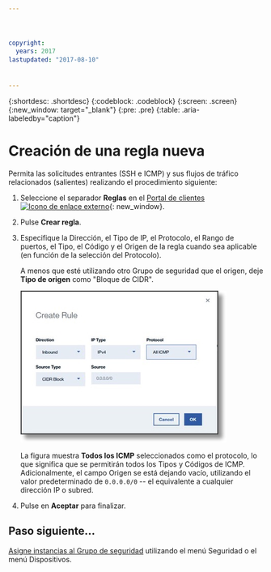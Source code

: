 ```yaml
---



copyright:
  years: 2017
lastupdated: "2017-08-10"


---
```


{:shortdesc: .shortdesc}
{:codeblock: .codeblock}
{:screen: .screen}
{:new_window: target="_blank"}
{:pre: .pre}
{:table: .aria-labeledby="caption"}

# Creación de una regla nueva
Permita las solicitudes entrantes (SSH e ICMP) y sus flujos de tráfico relacionados (salientes) realizando el procedimiento siguiente:

1. Seleccione el separador **Reglas** en el [Portal de clientes ![Icono de enlace externo](../../icons/launch-glyph.svg "Icono de enlace externo")](https://control.softlayer.com/){: new_window}.
2.	Pulse **Crear regla**.
3.	Especifique la Dirección, el Tipo de IP, el Protocolo, el Rango de puertos, el Tipo, el Código y el Origen de la regla cuando sea aplicable (en función de la selección del Protocolo). 

	A menos que esté utilizando otro Grupo de seguridad que el origen, deje **Tipo de origen** como "Bloque de CIDR".
	
	![Crear una regla](./images/rule_sg.jpg)
	
	La figura muestra **Todos los ICMP** seleccionados como el protocolo, lo que significa que se permitirán todos los Tipos y Códigos de ICMP. Adicionalmente, el campo Origen se está dejando vacío, utilizando el valor predeterminado de `0.0.0.0/0` -- el equivalente a cualquier dirección IP o subred.

4.	Pulse en **Aceptar** para finalizar.

## Paso siguiente...
[Asigne instancias al Grupo de seguridad](csg_assign_instances.html) utilizando el menú Seguridad o el menú Dispositivos.
